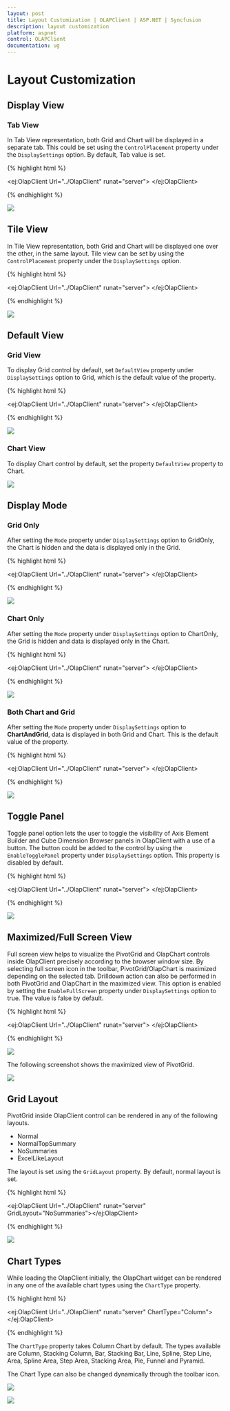 ```yaml
---
layout: post
title: Layout Customization | OLAPClient | ASP.NET | Syncfusion
description: layout customization
platform: aspnet
control: OLAPClient
documentation: ug
---
```


# Layout Customization

## Display View

### Tab View

In Tab View representation, both Grid and Chart will be displayed in a separate tab.  This could be set using the `ControlPlacement` property under the `DisplaySettings` option.  By default, Tab value is set.

{% highlight html %}

<ej:OlapClient Url="../OlapClient" runat="server">
    <DisplaySettings ControlPlacement="Tab" />
</ej:OlapClient>

{% endhighlight  %}

![](Layout-Customization_images/tabview.png) 

## Tile View

In Tile View representation, both Grid and Chart will be displayed one over the other, in the same layout.  Tile view can be set by using the `ControlPlacement` property under the `DisplaySettings` option.

{% highlight html %}

<ej:OlapClient Url="../OlapClient" runat="server">
    <DisplaySettings ControlPlacement="Tile" />
</ej:OlapClient>

{% endhighlight  %}

![](Layout-Customization_images/tileview.png) 

## Default View

### Grid View

To display Grid control by default, set `DefaultView` property under `DisplaySettings` option to Grid, which is the default value of the property.

{% highlight html %}

<ej:OlapClient Url="../OlapClient" runat="server">
    <DisplaySettings DefaultView="Grid" />
</ej:OlapClient>

{% endhighlight  %}

![](Layout-Customization_images/gridview.png) 

### Chart View

To display Chart control by default, set the property `DefaultView` property to Chart.

![](Layout-Customization_images/chartview.png) 

## Display Mode

### Grid Only

After setting the `Mode` property under `DisplaySettings` option to GridOnly, the Chart is hidden and the data is displayed only in the Grid.

{% highlight html %}

<ej:OlapClient Url="../OlapClient" runat="server">
    <DisplaySettings Mode="GridOnly" />
</ej:OlapClient>

{% endhighlight  %}

![](Layout-Customization_images/gridonlyview.png) 


### Chart Only

After setting the `Mode` property under `DisplaySettings` option to ChartOnly, the Grid is hidden and data is displayed only in the Chart.

{% highlight html %}

<ej:OlapClient Url="../OlapClient" runat="server">
    <DisplaySettings Mode="ChartOnly" />
</ej:OlapClient>

{% endhighlight  %}

![](Layout-Customization_images/chartonlyview.png) 

### Both Chart and Grid

After setting the `Mode` property under `DisplaySettings` option to **ChartAndGrid**, data is displayed in both Grid and Chart.  This is the default value of the property.

{% highlight html %}

<ej:OlapClient Url="../OlapClient" runat="server">
    <DisplaySettings Mode="ChartAndGrid" />
</ej:OlapClient>

{% endhighlight  %}	

![](Layout-Customization_images/chartandgrid.png) 

## Toggle Panel

Toggle panel option lets the user to toggle the visibility of Axis Element Builder and Cube Dimension Browser panels in OlapClient with a use of a button. The button could be added to the control by using the `EnableTogglePanel` property under `DisplaySettings` option.  This property is disabled by default.

{% highlight html %}

<ej:OlapClient Url="../OlapClient" runat="server">
    <DisplaySettings EnableTogglePanel="true" />
</ej:OlapClient>

{% endhighlight  %}	

![](Layout-Customization_images/toggleview.png) 

## Maximized/Full Screen View

Full screen view helps to visualize the PivotGrid and OlapChart controls inside OlapClient precisely according to the browser window size.  By selecting full screen icon in the toolbar, PivotGrid/OlapChart is maximized depending on the selected tab.  Drilldown action can also be performed in both PivotGrid and OlapChart in the maximized view.  This option is enabled by setting the `EnableFullScreen` property under `DisplaySettings` option to true.  The value is false by default.

{% highlight html %}

<ej:OlapClient Url="../OlapClient" runat="server">
    <DisplaySettings EnableFullScreen="true" />
</ej:OlapClient>

{% endhighlight  %}	

![](Layout-Customization_images/maximizedview.png) 

The following screenshot shows the maximized view of PivotGrid.

![](Layout-Customization_images/maximizedview1.png) 

## Grid Layout

PivotGrid inside OlapClient control can be rendered in any of the following layouts.

* Normal
* NormalTopSummary
* NoSummaries
* ExcelLikeLayout

The layout is set using the `GridLayout` property. By default, normal layout is set.

{% highlight html %}

<ej:OlapClient Url="../OlapClient" runat="server" GridLayout="NoSummaries"></ej:OlapClient>

{% endhighlight  %}	

![](Layout-Customization_images/gridlayout.png) 

## Chart Types

While loading the OlapClient initially, the OlapChart widget can be rendered in any one of the available chart types using the `ChartType` property.

{% highlight html %}

<ej:OlapClient Url="../OlapClient" runat="server" ChartType="Column"></ej:OlapClient>

{% endhighlight  %}	

The `ChartType` property takes Column Chart by default. The types available are Column, Stacking Column, Bar, Stacking Bar, Line, Spline, Step Line, Area, Spline Area, Step Area, Stacking Area, Pie, Funnel and Pyramid.

The Chart Type can also be changed dynamically through the toolbar icon.

![](Layout-Customization_images/charttypes.png) 

![](Layout-Customization_images/linechart.png)  
